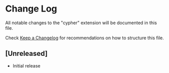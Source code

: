 # Change Log

All notable changes to the "cypher" extension will be documented in this file.

Check [Keep a Changelog](http://keepachangelog.com/) for recommendations on how to structure this file.

## [Unreleased]

- Initial release
